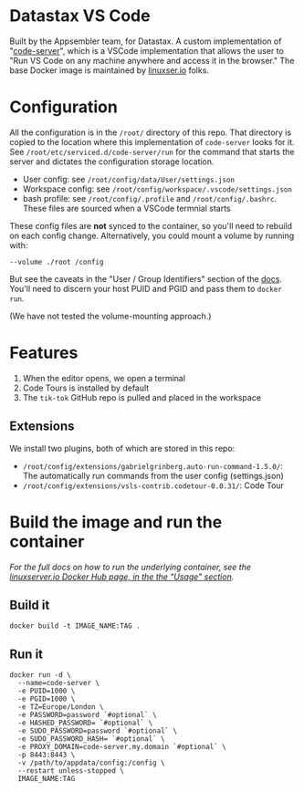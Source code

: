 # Datastax VS Code

Built by the Appsembler team, for Datastax. A custom implementation of
"[code-server](https://github.com/cdr/code-server)", which is a VSCode
implementation that allows the user to "Run VS Code on any machine anywhere and
access it in the browser."  The base Docker image is maintained by
[linuxser.io](https://hub.docker.com/r/linuxserver/code-server) folks.

# Configuration 

All the configuration is in the `/root/` directory of this repo.  That directory
is copied to the location where this implementation of `code-server` looks for
it. See `/root/etc/serviced.d/code-server/run` for the command that starts the
server and dictates the configuration storage location. 

- User config: see `/root/config/data/User/settings.json`
- Workspace config: see `/root/config/workspace/.vscode/settings.json`
- bash profile: see `/root/config/.profile` and `/root/config/.bashrc`.  These
  files are sourced when a VSCode termnial starts

These config files are **not** synced to the container, so you'll need to rebuild on
each config change.  Alternatively, you could mount a volume by running with:

```
--volume ./root /config 
```

But see the caveats in the "User / Group Identifiers" section of the
[docs](https://hub.docker.com/r/linuxserver/code-server).  You'll need to
discern your host PUID and PGID and pass them to `docker run`. 

(We have not tested the volume-mounting approach.)

# Features 

1. When the editor opens, we open a terminal
2. Code Tours is installed by default
3. The `tik-tok` GitHub repo is pulled and placed in the workspace

## Extensions

We install two plugins, both of which are stored in this repo: 

- `/root/config/extensions/gabrielgrinberg.auto-run-command-1.5.0/`: The
  automatically run commands from the user config (settings.json)
- `/root/config/extensions/vsls-contrib.codetour-0.0.31/`: Code Tour 

# Build the image and run the container

*For the full docs on how to run the underlying container, see the
[linuxserver.io Docker Hub page, in the the "Usage"
section](https://hub.docker.com/r/linuxserver/code-server).*

## Build it

```
docker build -t IMAGE_NAME:TAG .
```

## Run it 

```
docker run -d \
  --name=code-server \
  -e PUID=1000 \
  -e PGID=1000 \
  -e TZ=Europe/London \
  -e PASSWORD=password `#optional` \
  -e HASHED_PASSWORD= `#optional` \
  -e SUDO_PASSWORD=password `#optional` \
  -e SUDO_PASSWORD_HASH= `#optional` \
  -e PROXY_DOMAIN=code-server.my.domain `#optional` \
  -p 8443:8443 \
  -v /path/to/appdata/config:/config \
  --restart unless-stopped \
  IMAGE_NAME:TAG
```
